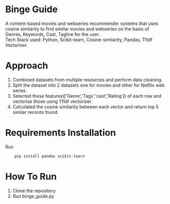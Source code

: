 # Binge Guide
A content-based movies and webseries recommender systems that uses cosine similarity to find similar movies and webseries on the basis of Genres, Keywords, Cast, Tagline for the user.<br>
Tech Stack used: Python, Scikit-learn, Cosine-similarity, Pandas, TfIdf Vectoriser.

# Approach
1. Combined datasets from multiple resources and perform data cleaning.
2. Split the dataset into 2 datasets one for movies and other for Netflix web series.
3. Selected these features(['Genre','Tags','cast','Rating']) of each row and vectorise those using TfIdf vectorizer.
4. Calculated the cosine similarity between each vector and return top 5 similar records found.

# Requirements Installation
Run
```bash
    pip install pandas scikit-learn
```

# How To Run
1. Clone the repository.
2. Run binge_guide.py
